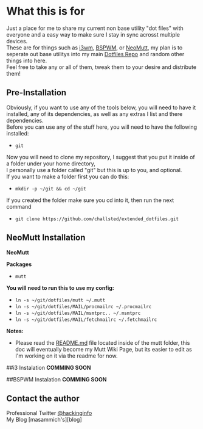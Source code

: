 # What this is for

Just a place for me to share my current non base utility "dot files" with everyone and a easy way to make sure I stay in sync acrosst multiple devices.  
These are for things such as [i3wm][i3wm_website], [BSPWM][bspwm_website], or [NeoMutt][neomutt_website], my plan is to seperate out base utilitys into my main [Dotfiles Repo][dotfiles_repo] and random other things into here.  
Feel free to take any or all of them, tweak them to your desire and distribute them!  

## Pre-Installation

Obviously, if you want to use any of the tools below, you will need to have it installed, any of its dependencies, as well as any extras I list and there dependencies.  
Before you can use any of the stuff here, you will need to have the following installed:  
* `git`

Now you will need to clone my repository, I suggest that you put it inside of a folder under your home directory,  
I personally use a folder called "git" but this is up to you, and optional.  
If you want to make a folder first you can do this:
* `mkdir -p ~/git && cd ~/git`

If you created the folder make sure you cd into it, then run the next command
* `git clone https://github.com/challsted/extended_dotfiles.git`

## NeoMutt Installation
**NeoMutt**

**Packages**
* `mutt`

**You will need to run this to use my config:**
* `ln -s ~/git/dotfiles/mutt ~/.mutt`
* `ln -s ~/git/dotfiles/MAIL/procmailrc ~/.procmailrc`
* `ln -s ~/git/dotfiles/MAIL/msmtprc.. ~/.msmtprc`
* `ln -s ~/git/dotfiles/MAIL/fetchmailrc ~/.fetchmailrc`

**Notes:**
* Please read the [README.md][NeoMuttREADME] file located inside of the mutt folder, this doc will eventually become my Mutt Wiki Page, but its easier to edit as I'm working on it via the readme for now.

##i3 Instalation
**COMMING SOON**

##BSPWM Instalation
**COMMING SOON**

## Contact the author

Professional  Twitter [@hackinginfo][tweet]  
My Blog    [masammich's][blog]  

[MUTT_WIKI]:       ../../wiki/Mutt
[i3_WIKI]:         ../../wiki/i3 

[i3wm_website]:    http://i3wm.org/
[bspwm_website]:   https://github.com/baskerville/bspwm
[neomutt_website]: https://github.com/neomutt/neomutt
[dotfiles_repo]:   https://github.com/challsted/dotfiles

[NeoMuttREADME]:   https://github.com/challsted/extended_dotfiles/blob/development/mutt/README.md

[tweet]:           https://twitter.com/MaSammchs
